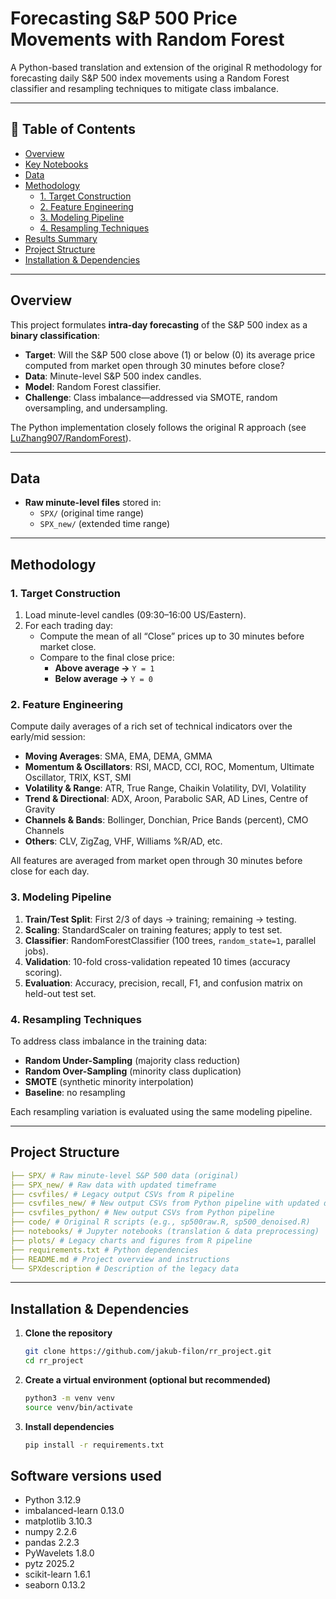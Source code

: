 # Forecasting S&P 500 Price Movements with Random Forest

A Python-based translation and extension of the original R methodology for forecasting daily S&P 500 index movements using a Random Forest classifier and resampling techniques to mitigate class imbalance.

---

## 📖 Table of Contents

- [Overview](#overview)  
- [Key Notebooks](#key-notebooks)  
- [Data](#data)  
- [Methodology](#methodology)  
  - [1. Target Construction](#1-target-construction)  
  - [2. Feature Engineering](#2-feature-engineering)  
  - [3. Modeling Pipeline](#3-modeling-pipeline)  
  - [4. Resampling Techniques](#4-resampling-techniques)  
- [Results Summary](#results-summary)  
- [Project Structure](#project-structure)  
- [Installation & Dependencies](#installation--dependencies)  

---

## Overview

This project formulates **intra-day forecasting** of the S&P 500 index as a **binary classification**:

- **Target**: Will the S&P 500 close above (1) or below (0) its average price computed from market open through 30 minutes before close?
- **Data**: Minute-level S&P 500 index candles.
- **Model**: Random Forest classifier.
- **Challenge**: Class imbalance—addressed via SMOTE, random oversampling, and undersampling.

The Python implementation closely follows the original R approach (see [LuZhang907/RandomForest](https://github.com/LuZhang907/RandomForest)).

---

## Data

- **Raw minute-level files** stored in:
  - `SPX/` (original time range)
  - `SPX_new/` (extended time range)

---

## Methodology

### 1. Target Construction

1. Load minute-level candles (09:30–16:00 US/Eastern).
2. For each trading day:
   - Compute the mean of all “Close” prices up to 30 minutes before market close.  
   - Compare to the final close price:
     - **Above average →** `Y = 1`
     - **Below average →** `Y = 0`

### 2. Feature Engineering

Compute daily averages of a rich set of technical indicators over the early/mid session:

- **Moving Averages**: SMA, EMA, DEMA, GMMA  
- **Momentum & Oscillators**: RSI, MACD, CCI, ROC, Momentum, Ultimate Oscillator, TRIX, KST, SMI  
- **Volatility & Range**: ATR, True Range, Chaikin Volatility, DVI, Volatility  
- **Trend & Directional**: ADX, Aroon, Parabolic SAR, AD Lines, Centre of Gravity  
- **Channels & Bands**: Bollinger, Donchian, Price Bands (percent), CMO Channels  
- **Others**: CLV, ZigZag, VHF, Williams %R/AD, etc.

All features are averaged from market open through 30 minutes before close for each day.

### 3. Modeling Pipeline

1. **Train/Test Split**: First 2/3 of days → training; remaining → testing.  
2. **Scaling**: StandardScaler on training features; apply to test set.  
3. **Classifier**: RandomForestClassifier (100 trees, `random_state=1`, parallel jobs).  
4. **Validation**: 10-fold cross-validation repeated 10 times (accuracy scoring).  
5. **Evaluation**: Accuracy, precision, recall, F1, and confusion matrix on held-out test set.

### 4. Resampling Techniques

To address class imbalance in the training data:

- **Random Under-Sampling** (majority class reduction)  
- **Random Over-Sampling** (minority class duplication)  
- **SMOTE** (synthetic minority interpolation)  
- **Baseline**: no resampling

Each resampling variation is evaluated using the same modeling pipeline.

---

## Project Structure

```yaml
├── SPX/ # Raw minute-level S&P 500 data (original)
├── SPX_new/ # Raw data with updated timeframe
├── csvfiles/ # Legacy output CSVs from R pipeline
├── csvfiles_new/ # New output CSVs from Python pipeline with updated data
├── csvfiles_python/ # New output CSVs from Python pipeline
├── code/ # Original R scripts (e.g., sp500raw.R, sp500_denoised.R)
├── notebooks/ # Jupyter notebooks (translation & data preprocessing)
├── plots/ # Legacy charts and figures from R pipeline
├── requirements.txt # Python dependencies
├── README.md # Project overview and instructions
└── SPXdescription # Description of the legacy data
```

---

## Installation & Dependencies

1. **Clone the repository**  
   ```bash
   git clone https://github.com/jakub-filon/rr_project.git
   cd rr_project
   ```
2. **Create a virtual environment (optional but recommended)**
   ```bash
   python3 -m venv venv
   source venv/bin/activate
   ```
3. **Install dependencies**
   ```bash
   pip install -r requirements.txt
   ```

## Software versions used

- Python 3.12.9
- imbalanced-learn 0.13.0
- matplotlib 3.10.3
- numpy 2.2.6
- pandas 2.2.3
- PyWavelets 1.8.0
- pytz 2025.2
- scikit-learn 1.6.1
- seaborn 0.13.2

